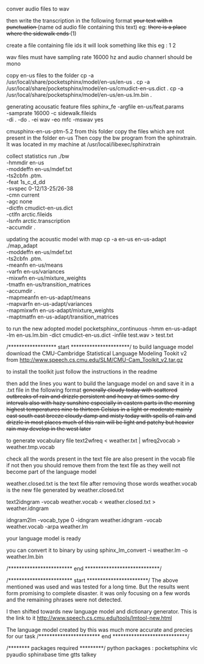 conver audio files to wav

then write the transcription in the following format
<s> your text with n punctuation </s> (name od audio file containing this text)
eg: <s> there is a place where the sidewalk ends </s> (1)

create a file containing file ids it will look something like this
eg : 
1
2

wav files must have sampling rate 16000 hz and audio channerl should be mono

copy en-us files to the folder
cp -a /usr/local/share/pocketsphinx/model/en-us/en-us .
cp -a /usr/local/share/pocketsphinx/model/en-us/cmudict-en-us.dict .
cp -a /usr/local/share/pocketsphinx/model/en-us/en-us.lm.bin .

generating acousatic feature files
sphinx_fe -argfile en-us/feat.params \
        -samprate 16000 -c sidewalk.fileids \
       -di . -do . -ei wav -eo mfc -mswav yes


cmusphinx-en-us-ptm-5.2 from this folder copy the files which are not present in the folder en-us
Then copy the bw program from the sphinxtrain. It was located in my machine at /usr/local/libexec/sphinxtrain

collect statistics run
./bw \
 -hmmdir en-us \
 -moddeffn en-us/mdef.txt \
 -ts2cbfn .ptm. \
 -feat 1s_c_d_dd \
 -svspec 0-12/13-25/26-38 \
 -cmn current \
 -agc none \
 -dictfn cmudict-en-us.dict \
 -ctlfn arctic.fileids \
 -lsnfn arctic.transcription \
 -accumdir .

 updating the acoustic model with map
 cp -a en-us en-us-adapt
 ./map_adapt \
    -moddeffn en-us/mdef.txt \
    -ts2cbfn .ptm. \
    -meanfn en-us/means \
    -varfn en-us/variances \
    -mixwfn en-us/mixture_weights \
    -tmatfn en-us/transition_matrices \
    -accumdir . \
    -mapmeanfn en-us-adapt/means \
    -mapvarfn en-us-adapt/variances \
    -mapmixwfn en-us-adapt/mixture_weights \
    -maptmatfn en-us-adapt/transition_matrices


to run the new adopted model
pocketsphinx_continuous -hmm en-us-adapt -lm en-us.lm.bin -dict cmudict-en-us.dict -infile test.wav > test.txt

/****************** start **********************/
to build language model
download the CMU-Cambridge Statistical Language Modeling Tookit v2 from 
http://www.speech.cs.cmu.edu/SLM/CMU-Cam_Toolkit_v2.tar.gz

to install the toolkit just follow the instructions in the readme

then add the lines you want to build the language model on and save it in a .txt file in the following format
<s> generally cloudy today with scattered outbreaks of rain and drizzle persistent and heavy at times </s>
<s> some dry intervals also with hazy sunshine especially in eastern parts in the morning </s>
<s> highest temperatures nine to thirteen Celsius in a light or moderate mainly east south east breeze </s>
<s> cloudy damp and misty today with spells of rain and drizzle in most places much of this rain will be 
light and patchy but heavier rain may develop in the west later </s>

to generate vocabulary file
    text2wfreq < weather.txt | wfreq2vocab > weather.tmp.vocab

check all the words present in the text file are also present in the vocab file
if not then you should remove them from the text file as they weill not become part of the language model

weather.closed.txt is the text file after removing those words
weather.vocab is the new file generated by weather.closed.txt

text2idngram -vocab weather.vocab < weather.closed.txt > weather.idngram

idngram2lm -vocab_type 0 -idngram weather.idngram -vocab \
     weather.vocab -arpa weather.lm

your language model is ready

you can convert it to binary by using 
sphinx_lm_convert -i weather.lm -o weather.lm.bin

/************************ end ****************************/

/************************ start ***********************/
The above mentioned was used and was tested for a long time. But the results went form promising to complete disaster. it was only focusing on a few words and the remaining phrases were not detected.

I then shifted towards new language model and dictionary generator. This is the link to it http://www.speech.cs.cmu.edu/tools/lmtool-new.html

The language model created by this was much more accurate and precies for our task
/*********************** end ****************************/

/******** packages required *********/
python packages :
pocketsphinx
vlc
pyaudio
sphinxbase
time
gtts
talkey